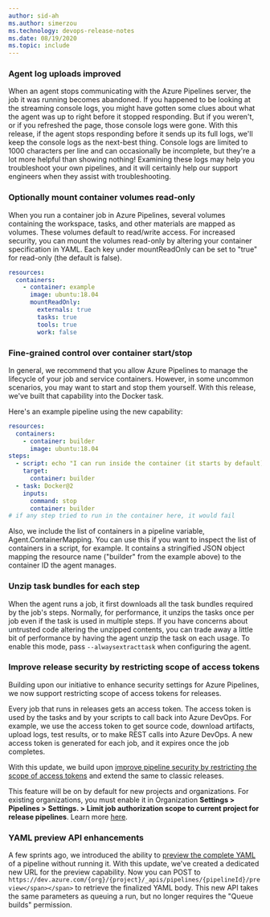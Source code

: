```yaml
---
author: sid-ah
ms.author: simerzou
ms.technology: devops-release-notes
ms.date: 08/19/2020
ms.topic: include
---
```


### Agent log uploads improved

When an agent stops communicating with the Azure Pipelines server, the job it was running becomes abandoned. If you happened to be looking at the streaming console logs, you might have gotten some clues about what the agent was up to right before it stopped responding. But if you weren't, or if you refreshed the page, those console logs were gone. With this release, if the agent stops responding before it sends up its full logs, we'll keep the console logs as the next-best thing. Console logs are limited to 1000 characters per line and can occasionally be incomplete, but they're a lot more helpful than showing nothing! Examining these logs may help you troubleshoot your own pipelines, and it will certainly help our support engineers when they assist with troubleshooting.

### Optionally mount container volumes read-only

When you run a container job in Azure Pipelines, several volumes containing the workspace, tasks, and other materials are mapped as volumes. These volumes default to read/write access. For increased security, you can mount the volumes read-only by altering your container specification in YAML. Each key under mountReadOnly can be set to &quot;true&quot; for read-only (the default is false).

```yml
resources:
  containers:
    - container: example
      image: ubuntu:18.04
      mountReadOnly:
        externals: true
        tasks: true
        tools: true
        work: false
```

### Fine-grained control over container start/stop

In general, we recommend that you allow Azure Pipelines to manage the lifecycle of your job and service containers. However, in some uncommon scenarios, you may want to start and stop them yourself. With this release, we've built that capability into the Docker task.

Here's an example pipeline using the new capability:

```yml
resources:
  containers:
    - container: builder
      image: ubuntu:18.04
steps:
  - script: echo "I can run inside the container (it starts by default)"
    target:
      container: builder
  - task: Docker@2
    inputs:
      command: stop
      container: builder
# if any step tried to run in the container here, it would fail
```

Also, we include the list of containers in a pipeline variable, Agent.ContainerMapping. You can use this if you want to inspect the list of containers in a script, for example. It contains a stringified JSON object mapping the resource name ("builder" from the example above) to the container ID the agent manages.

### Unzip task bundles for each step

When the agent runs a job, it first downloads all the task bundles required by the job's steps. Normally, for performance, it unzips the tasks once per job even if the task is used in multiple steps. If you have concerns about untrusted code altering the unzipped contents, you can trade away a little bit of performance by having the agent unzip the task on each usage. To enable this mode, pass `--alwaysextracttask` when configuring the agent.

### Improve release security by restricting scope of access tokens

Building upon our initiative to enhance security settings for Azure Pipelines, we now support restricting scope of access tokens for releases.

Every job that runs in releases gets an access token. The access token is used by the tasks and by your scripts to call back into Azure DevOps. For example, we use the access token to get source code, download artifacts, upload logs, test results, or to make REST calls into Azure DevOps. A new access token is generated for each job, and it expires once the job completes.

With this update, we build upon [improve pipeline security by restricting the scope of access tokens](https://docs.microsoft.com/en-us/azure/devops/release-notes/2019/sprint-160-update#improve-pipeline-security-by-restricting-the-scope-of-access-tokens) and extend the same to classic releases.

This feature will be on by default for new projects and organizations. For existing organizations, you must enable it in Organization **Settings > Pipelines > Settings. > Limit job authorization scope to current project for release pipelines**. Learn more [here](https://docs.microsoft.com/en-us/azure/devops/pipelines/release/artifacts?view=azure-devops#artifact-sources---azure-pipelines).

### YAML preview API enhancements

A few sprints ago, we introduced the ability to <a href="https://docs.microsoft.com/azure/devops/release-notes/2020/sprint-165-update#preview-fully-parsed-yaml-document-without-committing-or-running-the-pipeline">preview the complete YAML</a> of a pipeline without running it. With this update, we've created a dedicated new URL for the preview capability. Now you can POST to <span><span>`https://dev.azure.com/{org}/{project}/_apis/pipelines/{pipelineId}/preview</span></span>` to retrieve the finalized YAML body. This new API takes the same parameters as queuing a run, but no longer requires the &quot;Queue builds&quot; permission.
